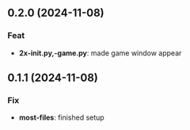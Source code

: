 ## 0.2.0 (2024-11-08)

### Feat

- **2x-__init__.py,-game.py**: made game window appear

## 0.1.1 (2024-11-08)

### Fix

- **most-files**: finished setup
